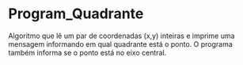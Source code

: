 # Program_Quadrante
Algoritmo que lê um par de coordenadas (x,y) inteiras e imprime uma mensagem informando em qual quadrante está o ponto. O programa também informa se o ponto está no eixo central.
